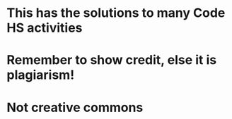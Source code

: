# This has the solutions to many Code HS activities
# Remember to show credit, else it is plagiarism!
# Not creative commons
